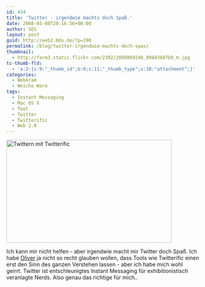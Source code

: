 ```yaml
---
id: 434
title: 'Twitter - irgendwie machts doch Spaß.'
date: 2008-05-08T20:16:56+00:00
author: SES
layout: post
guid: http://web2.0du.de/?p=190
permalink: /blog/twitter-irgendwie-machts-doch-spas/
thumbnail:
  - http://farm3.static.flickr.com/2302/2099869248_80843b97b9_m.jpg
tc-thumb-fld:
  - 'a:2:{s:9:"_thumb_id";b:0;s:11:"_thumb_type";s:10:"attachment";}'
categories:
  - Webkram
  - Weiche Ware
tags:
  - Instant Messaging
  - Mac OS X
  - Tool
  - Twitter
  - Twitterific
  - Web 2.0
---
```

<img loading="lazy" src="http://www.rocket-turtle.de/images/uploads/apps/twitterific.gif" alt="Twittern mit Twitterific" width="432" height="269" />

Ich kann mir nicht helfen - aber irgendwie macht mir Twitter doch Spaß. Ich habe  [Oliver](http://www.aptgetupdate.de/ "Aptgetupdate") ja nicht so recht glauben wollen, dass Tools wie Twitterific einen erst den Sinn des ganzen Verstehen lassen - aber ich habe mich wohl geirrt. Twitter ist entschleunigtes Instant Messaging für exhibitionistisch veranlagte Nerds. Also genau das richtige für mich..
